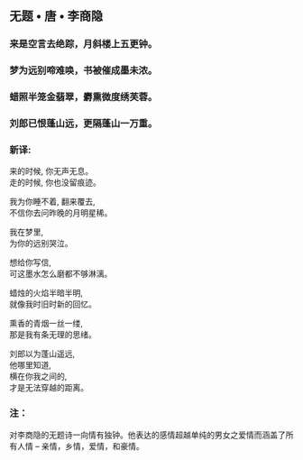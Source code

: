 ## 无题 • 唐 • 李商隐

### 来是空言去绝踪，月斜楼上五更钟。
### 梦为远别啼难唤，书被催成墨未浓。
### 蜡照半笼金翡翠，麝熏微度绣芙蓉。
### 刘郎已恨蓬山远，更隔蓬山一万重。

### 新译:
来的时候, 你无声无息。\
走的时候, 你也没留痕迹。

我为你睡不着, 翻来覆去, \
不信你去问昨晚的月明星稀。

我在梦里, \
为你的远别哭泣。

想给你写信, \
可这墨水怎么磨都不够淋漓。

蜡烛的火焰半暗半明, \
就像我时旧时新的回忆。

熏香的青烟一丝一缕, \
那是我有条无理的思绪。

刘郎以为蓬山遥远, \
他哪里知道, \
横在你我之间的, \
才是无法穿越的距离。

### 注：
对李商隐的无题诗一向情有独钟。他表达的感情超越单纯的男女之爱情而涵盖了所有人情 – 亲情，乡情，爱情，和豪情。
